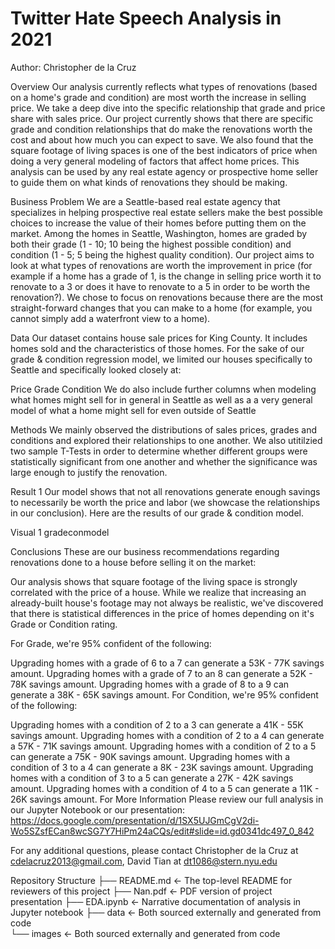 # Twitter Hate Speech Analysis in 2021

Author: Christopher de la Cruz

Overview
Our analysis currently reflects what types of renovations (based on a home's grade and condition) are most worth the increase in selling price. We take a deep dive into the specific relationship that grade and price share with sales price. Our project currently shows that there are specific grade and condition relationships that do make the renovations worth the cost and about how much you can expect to save. We also found that the square footage of living spaces is one of the best indicators of price when doing a very general modeling of factors that affect home prices. This analysis can be used by any real estate agency or prospective home seller to guide them on what kinds of renovations they should be making.

Business Problem
We are a Seattle-based real estate agency that specializes in helping prospective real estate sellers make the best possible choices to increase the value of their homes before putting them on the market. Among the homes in Seattle, Washington, homes are graded by both their grade (1 - 10; 10 being the highest possible condition) and condition (1 - 5; 5 being the highest quality condition). Our project aims to look at what types of renovations are worth the improvement in price (for example if a home has a grade of 1, is the change in selling price worth it to renovate to a 3 or does it have to renovate to a 5 in order to be worth the renovation?). We chose to focus on renovations because there are the most straight-forward changes that you can make to a home (for example, you cannot simply add a waterfront view to a home).

Data
Our dataset contains house sale prices for King County. It includes homes sold and the characteristics of those homes. For the sake of our grade & condition regression model, we limited our houses specifically to Seattle and specifically looked closely at:

Price
Grade
Condition
We do also include further columns when modeling what homes might sell for in general in Seattle as well as a a very general model of what a home might sell for even outside of Seattle

Methods
We mainly observed the distributions of sales prices, grades and conditions and explored their relationships to one another. We also utitilzied two sample T-Tests in order to determine whether different groups were statistically significant from one another and whether the significance was large enough to justify the renovation.

Result 1
Our model shows that not all renovations generate enough savings to necessarily be worth the price and labor (we showcase the relationships in our conclusion). Here are the results of our grade & condition model.

Visual 1
gradeconmodel

Conclusions
These are our business recommendations regarding renovations done to a house before selling it on the market:

Our analysis shows that square footage of the living space is strongly correlated with the price of a house. While we realize that increasing an already-built house's footage may not always be realistic, we've discovered that there is statistical differences in the price of homes depending on it's Grade or Condition rating.

For Grade, we're 95% confident of the following:

Upgrading homes with a grade of 6 to a 7 can generate a 53K - 77K savings amount.
Upgrading homes with a grade of 7 to an 8 can generate a 52K - 78K savings amount.
Upgrading homes with a grade of 8 to a 9 can generate a 38K - 65K savings amount.
For Condition, we're 95% confident of the following:

Upgrading homes with a condition of 2 to a 3 can generate a 41K - 55K savings amount.
Upgrading homes with a condition of 2 to a 4 can generate a 57K - 71K savings amount.
Upgrading homes with a condition of 2 to a 5 can generate a 75K - 90K savings amount.
Upgrading homes with a condition of 3 to a 4 can generate a 8K - 23K savings amount.
Upgrading homes with a condition of 3 to a 5 can generate a 27K - 42K savings amount.
Upgrading homes with a condition of 4 to a 5 can generate a 11K - 26K savings amount.
For More Information
Please review our full analysis in our Jupyter Notebook or our presentation: https://docs.google.com/presentation/d/1SX5UJGmCgV2di-Wo5SZsfECan8wcSG7Y7HiPm24aCQs/edit#slide=id.gd0341dc497_0_842

For any additional questions, please contact Christopher de la Cruz at cdelacruz2013@gmail.com, David Tian at dt1086@stern.nyu.edu

Repository Structure
├── README.md                                         <- The top-level README for reviewers of this project
├── Nan.pdf                                           <- PDF version of project presentation
├── EDA.ipynb                                         <- Narrative documentation of analysis in Jupyter notebook 
├── data                                              <- Both sourced externally and generated from code     
└── images                                            <- Both sourced externally and generated from code

